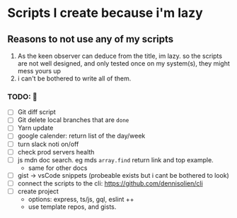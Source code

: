 # Scripts I create because i'm lazy

## Reasons to not use any of my scripts
1. As the keen observer can deduce from the title, im lazy.
so the scripts are not well designed, and only tested once on my system(s), they might mess yours up 
2. i can't be bothered to write all of them.

### TODO: 🚀

- [ ] Git diff script
- [ ] Git delete local branches that are `done`
- [ ] Yarn update
- [ ] google calender: return list of the day/week
- [ ] turn slack noti on/off
- [ ] check prod servers health
- [ ] js mdn doc search. eg mds `array.find` return link and top example.
    * same for other docs
- [ ] gist -> vsCode snippets (probeable exists but i cant be bothered to look)
- [ ] connect the scripts to the cli: https://github.com/dennisolien/cli
- [ ] create project
    * options: express, ts/js, gql, eslint ++
    * use template repos, and gists.
